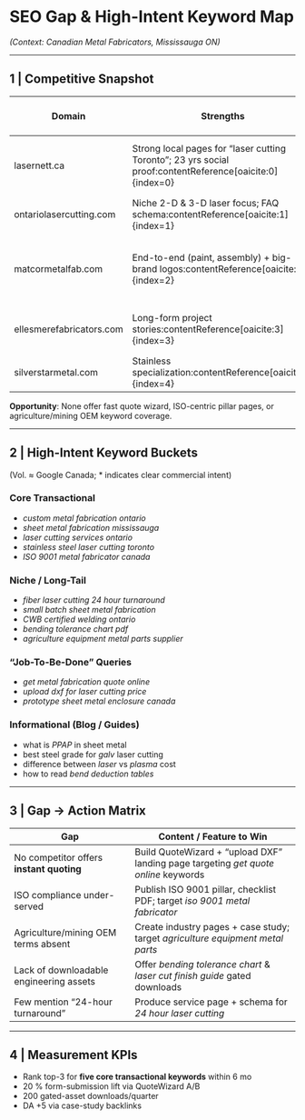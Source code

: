 # SEO Gap & High-Intent Keyword Map  
*(Context: Canadian Metal Fabricators, Mississauga ON)*

---

## 1 | Competitive Snapshot  
| Domain | Strengths | Weak Content Gaps |
|--------|-----------|-------------------|
| lasernett.ca | Strong local pages for “laser cutting Toronto”; 23 yrs social proof:contentReference[oaicite:0]{index=0} | No ISO / tolerance data; thin industry pages |
| ontariolasercutting.com | Niche 2-D & 3-D laser focus; FAQ schema:contentReference[oaicite:1]{index=1} | Lacks Quote Wizard, no case studies |
| matcormetalfab.com | End-to-end (paint, assembly) + big-brand logos:contentReference[oaicite:2]{index=2} | Slow site; weak blog, minimal keywords outside “fabrication” |
| ellesmerefabricators.com | Long-form project stories:contentReference[oaicite:3]{index=3} | No downloadable assets; dated UI |
| silverstarmetal.com | Stainless specialization:contentReference[oaicite:4]{index=4} | No lead gen CTAs; generic copy |
**Opportunity**: None offer fast quote wizard, ISO-centric pillar pages, or agriculture/mining OEM keyword coverage.

---

## 2 | High-Intent Keyword Buckets  
(Vol. ≈ Google Canada; * indicates clear commercial intent)

### Core Transactional  
- *custom metal fabrication ontario*  
- *sheet metal fabrication mississauga*  
- *laser cutting services ontario*  
- *stainless steel laser cutting toronto*  
- *ISO 9001 metal fabricator canada*  

### Niche / Long-Tail  
- *fiber laser cutting 24 hour turnaround*  
- *small batch sheet metal fabrication*  
- *CWB certified welding ontario*  
- *bending tolerance chart pdf*  
- *agriculture equipment metal parts supplier*  

### “Job-To-Be-Done” Queries  
- *get metal fabrication quote online*  
- *upload dxf for laser cutting price*  
- *prototype sheet metal enclosure canada*  

### Informational (Blog / Guides)  
- what is *PPAP* in sheet metal  
- best steel grade for *galv* laser cutting  
- difference between *laser* vs *plasma* cost  
- how to read *bend deduction tables*  

---

## 3 | Gap → Action Matrix  
| Gap | Content / Feature to Win |
|-----|-------------------------|
| No competitor offers **instant quoting** | Build QuoteWizard + “upload DXF” landing page targeting *get quote online* keywords |
| ISO compliance under-served | Publish ISO 9001 pillar, checklist PDF; target *iso 9001 metal fabricator* |
| Agriculture/mining OEM terms absent | Create industry pages + case study; target *agriculture equipment metal parts* |
| Lack of downloadable engineering assets | Offer *bending tolerance chart* & *laser cut finish guide* gated downloads |
| Few mention “24-hour turnaround” | Produce service page + schema for *24 hour laser cutting* |

---

## 4 | Measurement KPIs  
- Rank top-3 for **five core transactional keywords** within 6 mo  
- 20 % form-submission lift via QuoteWizard A/B  
- 200 gated-asset downloads/quarter  
- DA +5 via case-study backlinks

